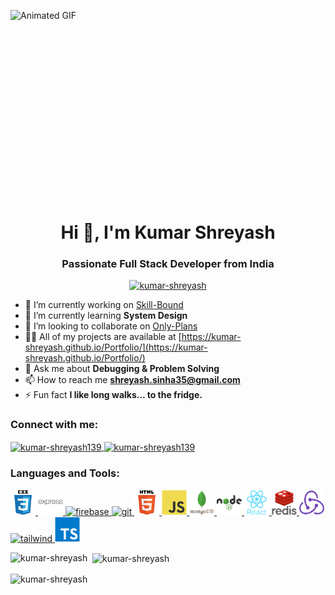 <img 
  src="https://mir-s3-cdn-cf.behance.net/project_modules/hd/06f21a161921919.63cd7887d0a70.gif" 
  alt="Animated GIF" 
  height="300" 
  style="display: block; margin-left: auto; margin-right: auto;" 
/>

<h1 align="center">Hi 👋, I'm Kumar Shreyash</h1>
<h3 align="center">Passionate Full Stack Developer from India</h3>

<p align="center">
  <a href="https://github.com/ryo-ma/github-profile-trophy">
    <img src="https://github-profile-trophy.vercel.app/?username=kumar-shreyash" alt="kumar-shreyash" />
  </a>
</p>

- 🔭 I’m currently working on [Skill-Bound](https://skill-bound.netlify.app/)
- 🌱 I’m currently learning **System Design**
- 👯 I’m looking to collaborate on [Only-Plans](https://only-plans.netlify.app/)
- 👨‍💻 All of my projects are available at [https://kumar-shreyash.github.io/Portfolio/](https://kumar-shreyash.github.io/Portfolio/)
- 💬 Ask me about **Debugging & Problem Solving**
- 📫 How to reach me **shreyash.sinha35@gmail.com**
- ⚡ Fun fact **I like long walks… to the fridge.**

<h3 align="left">Connect with me:</h3>
<p align="left">
  <a href="https://linkedin.com/in/kumar-shreyash139" target="_blank" rel="noopener noreferrer">
    <img 
      align="center" 
      src="https://raw.githubusercontent.com/rahuldkjain/github-profile-readme-generator/master/src/images/icons/Social/linked-in-alt.svg" 
      alt="kumar-shreyash139" 
      height="30" 
      width="40" 
    />
  </a>
  <a href="https://www.leetcode.com/kumar_shreyash139" target="_blank" rel="noopener noreferrer">
    <img 
      align="center" 
      src="https://raw.githubusercontent.com/rahuldkjain/github-profile-readme-generator/master/src/images/icons/Social/leet-code.svg" 
      alt="kumar-shreyash139" 
      height="30" 
      width="40" 
    />
  </a>
</p>

<h3 align="left">Languages and Tools:</h3>
<p align="left">
  <a href="https://www.w3schools.com/css/" target="_blank" rel="noreferrer">
    <img src="https://raw.githubusercontent.com/devicons/devicon/master/icons/css3/css3-original-wordmark.svg" alt="css3" width="40" height="40" />
  </a> 
  <a href="https://expressjs.com" target="_blank" rel="noreferrer">
    <img src="https://raw.githubusercontent.com/devicons/devicon/master/icons/express/express-original-wordmark.svg" alt="express" width="40" height="40" />
  </a> 
  <a href="https://firebase.google.com/" target="_blank" rel="noreferrer">
    <img src="https://www.vectorlogo.zone/logos/firebase/firebase-icon.svg" alt="firebase" width="40" height="40" />
  </a> 
  <a href="https://git-scm.com/" target="_blank" rel="noreferrer">
    <img src="https://www.vectorlogo.zone/logos/git-scm/git-scm-icon.svg" alt="git" width="40" height="40" />
  </a> 
  <a href="https://www.w3.org/html/" target="_blank" rel="noreferrer">
    <img src="https://raw.githubusercontent.com/devicons/devicon/master/icons/html5/html5-original-wordmark.svg" alt="html5" width="40" height="40" />
  </a> 
  <a href="https://developer.mozilla.org/en-US/docs/Web/JavaScript" target="_blank" rel="noreferrer">
    <img src="https://raw.githubusercontent.com/devicons/devicon/master/icons/javascript/javascript-original.svg" alt="javascript" width="40" height="40" />
  </a> 
  <a href="https://www.mongodb.com/" target="_blank" rel="noreferrer">
    <img src="https://raw.githubusercontent.com/devicons/devicon/master/icons/mongodb/mongodb-original-wordmark.svg" alt="mongodb" width="40" height="40" />
  </a> 
  <a href="https://nodejs.org" target="_blank" rel="noreferrer">
    <img src="https://raw.githubusercontent.com/devicons/devicon/master/icons/nodejs/nodejs-original-wordmark.svg" alt="nodejs" width="40" height="40" />
  </a> 
  <a href="https://reactjs.org/" target="_blank" rel="noreferrer">
    <img src="https://raw.githubusercontent.com/devicons/devicon/master/icons/react/react-original-wordmark.svg" alt="react" width="40" height="40" />
  </a> 
  <a href="https://redis.io" target="_blank" rel="noreferrer">
    <img src="https://raw.githubusercontent.com/devicons/devicon/master/icons/redis/redis-original-wordmark.svg" alt="redis" width="40" height="40" />
  </a> 
  <a href="https://redux.js.org" target="_blank" rel="noreferrer">
    <img src="https://raw.githubusercontent.com/devicons/devicon/master/icons/redux/redux-original.svg" alt="redux" width="40" height="40" />
  </a> 
  <a href="https://tailwindcss.com/" target="_blank" rel="noreferrer">
    <img src="https://www.vectorlogo.zone/logos/tailwindcss/tailwindcss-icon.svg" alt="tailwind" width="40" height="40" />
  </a> 
  <a href="https://www.typescriptlang.org/" target="_blank" rel="noreferrer">
    <img src="https://raw.githubusercontent.com/devicons/devicon/master/icons/typescript/typescript-original.svg" alt="typescript" width="40" height="40" />
  </a>
</p>

<p>
  <img align="left" src="https://github-readme-stats.vercel.app/api/top-langs?username=kumar-shreyash&show_icons=true&locale=en&layout=compact" alt="kumar-shreyash" />
</p>

<p>
  &nbsp;
  <img align="center" src="https://github-readme-stats.vercel.app/api?username=kumar-shreyash&show_icons=true&locale=en" alt="kumar-shreyash" />
</p>

<p>
  <img align="center" src="https://github-readme-streak-stats.herokuapp.com/?user=kumar-shreyash&" alt="kumar-shreyash" />
</p>
